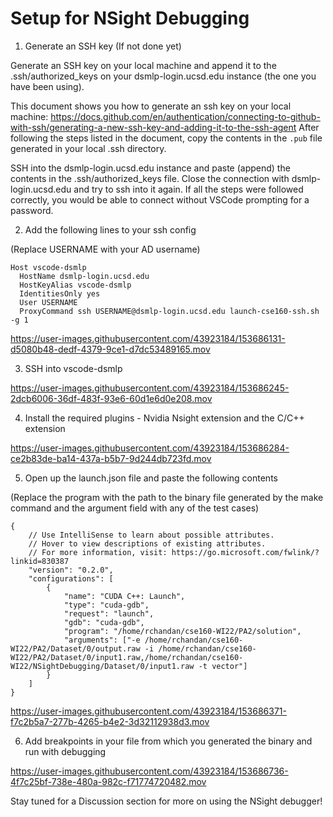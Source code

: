 # Setup for NSight Debugging

1. Generate an SSH key (If not done yet)

Generate an SSH key on your local machine and append it to the .ssh/authorized_keys on your dsmlp-login.ucsd.edu instance (the one you have been using).

This document shows you how to generate an ssh key on your local machine: https://docs.github.com/en/authentication/connecting-to-github-with-ssh/generating-a-new-ssh-key-and-adding-it-to-the-ssh-agent
After following the steps listed in the document, copy the contents in the ```.pub``` file generated in your local .ssh directory.

SSH into the dsmlp-login.ucsd.edu instance and paste (append) the contents in the .ssh/authorized_keys file.
Close the connection with dsmlp-login.ucsd.edu and try to ssh into it again. If all the steps were followed correctly, you would be able to connect without VSCode prompting for a password.


2. Add the following lines to your ssh config

(Replace USERNAME with your AD username)
```
Host vscode-dsmlp
  HostName dsmlp-login.ucsd.edu
  HostKeyAlias vscode-dsmlp
  IdentitiesOnly yes
  User USERNAME
  ProxyCommand ssh USERNAME@dsmlp-login.ucsd.edu launch-cse160-ssh.sh -g 1
```

https://user-images.githubusercontent.com/43923184/153686131-d5080b48-dedf-4379-9ce1-d7dc53489165.mov

3. SSH into vscode-dsmlp

https://user-images.githubusercontent.com/43923184/153686245-2dcb6006-36df-483f-93e6-60d1e6d0e208.mov

4. Install the required plugins - Nvidia Nsight extension and the C/C++ extension

https://user-images.githubusercontent.com/43923184/153686284-ce2b83de-ba14-437a-b5b7-9d244db723fd.mov

5. Open up the launch.json file and paste the following contents

(Replace the program with the path to the binary file generated by the make command and the argument field with any of the test cases)

```
{
    // Use IntelliSense to learn about possible attributes.
    // Hover to view descriptions of existing attributes.
    // For more information, visit: https://go.microsoft.com/fwlink/?linkid=830387
    "version": "0.2.0",
    "configurations": [
        {
            "name": "CUDA C++: Launch",
            "type": "cuda-gdb",
            "request": "launch",
            "gdb": "cuda-gdb",
            "program": "/home/rchandan/cse160-WI22/PA2/solution",
            "arguments": ["-e /home/rchandan/cse160-WI22/PA2/Dataset/0/output.raw -i /home/rchandan/cse160-WI22/PA2/Dataset/0/input1.raw,/home/rchandan/cse160-WI22/NSightDebugging/Dataset/0/input1.raw -t vector"]
        }
    ]
}
```

https://user-images.githubusercontent.com/43923184/153686371-f7c2b5a7-277b-4265-b4e2-3d32112938d3.mov

6. Add breakpoints in your file from which you generated the binary and run with debugging

https://user-images.githubusercontent.com/43923184/153686736-4f7c25bf-738e-480a-982c-f71774720482.mov


Stay tuned for a Discussion section for more on using the NSight debugger!



